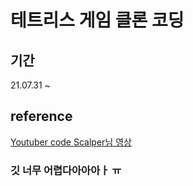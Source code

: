 # 테트리스 게임 클론 코딩

## 기간

21.07.31 ~

## reference

[Youtuber code Scalper님 영상](https://youtu.be/1lNy2mhvLFk)

### 깃 너무 어렵다아아아ㅏ ㅠ
